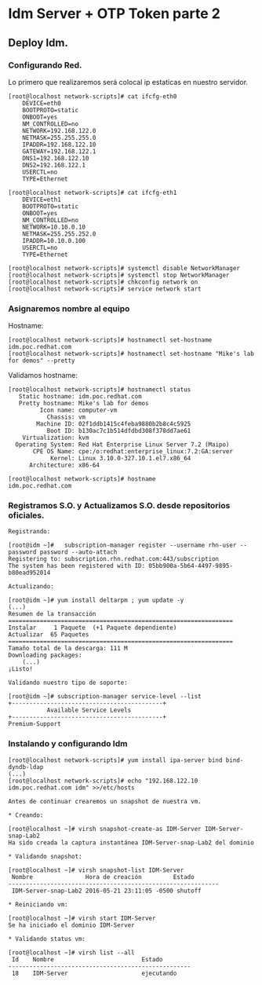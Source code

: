 # Idm Server + OTP Token parte 2
## Deploy Idm.

### Configurando Red.
Lo primero que realizaremos será colocal ip estaticas en nuestro servidor.

	[root@localhost network-scripts]# cat ifcfg-eth0 
		DEVICE=eth0 
		BOOTPROTO=static
		ONBOOT=yes
		NM_CONTROLLED=no
		NETWORK=192.168.122.0 
		NETMASK=255.255.255.0 
		IPADDR=192.168.122.10
		GATEWAY=192.168.122.1
		DNS1=192.168.122.10
		DNS2=192.168.122.1 
		USERCTL=no
		TYPE=Ethernet

	[root@localhost network-scripts]# cat ifcfg-eth1 
		DEVICE=eth1
		BOOTPROTO=static
		ONBOOT=yes
		NM_CONTROLLED=no
		NETWORK=10.10.0.10 
		NETMASK=255.255.252.0 
		IPADDR=10.10.0.100
		USERCTL=no
		TYPE=Ethernet
		
	[root@localhost network-scripts]# systemctl disable NetworkManager
	[root@localhost network-scripts]# systemctl stop NetworkManager
	[root@localhost network-scripts]# chkconfig network on
	[root@localhost network-scripts]# service network start


### Asignaremos nombre al equipo
Hostname:

	[root@localhost network-scripts]# hostnamectl set-hostname idm.poc.redhat.com
	[root@localhost network-scripts]# hostnamectl set-hostname "Mike's lab for demos" --pretty 

Validamos hostname:

	[root@localhost network-scripts]# hostnamectl status
	   Static hostname: idm.poc.redhat.com
	   Pretty hostname: Mike's lab for demos
	         Icon name: computer-vm
	           Chassis: vm
	        Machine ID: 02f1ddb1415c4feba9880b2b8c4c5925
	           Boot ID: b130ac7c1b514dfdbd308f378dd7ae61
	    Virtualization: kvm
	  Operating System: Red Hat Enterprise Linux Server 7.2 (Maipo)
	       CPE OS Name: cpe:/o:redhat:enterprise_linux:7.2:GA:server
	            Kernel: Linux 3.10.0-327.10.1.el7.x86_64
	      Architecture: x86-64
	
	[root@localhost network-scripts]# hostname
	idm.poc.redhat.com


### Registramos S.O. y Actualizamos S.O. desde repositorios oficiales.

	Registrando:
	
	[root@idm ~]#   subscription-manager register --username rhn-user --password password --auto-attach
	Registering to: subscription.rhn.redhat.com:443/subscription
	The system has been registered with ID: 05bb900a-5b64-4497-9895-b80ead952014
	
	Actualizando:
	
	[root@idm ~]# yum install deltarpm ; yum update -y
	(...)
	Resumen de la transacción
	================================================================
	Instalar     1 Paquete  (+1 Paquete dependiente)
	Actualizar  65 Paquetes
	================================================================
	Tamaño total de la descarga: 111 M
	Downloading packages:
		(...)
	¡Listo!
	
	Validando nuestro tipo de soporte:
	
	[root@idm ~]# subscription-manager service-level --list
	+-------------------------------------------+
               Available Service Levels
	+-------------------------------------------+
	Premium-Support
	
### Instalando y configurando Idm 

	[root@localhost network-scripts]# yum install ipa-server bind bind-dyndb-ldap
	(...)
	[root@localhost network-scripts]# echo "192.168.122.10 idm.poc.redhat.com idm" >>/etc/hosts
	
	Antes de continuar crearemos un snapshot de nuestra vm.
	
	* Creando:
	
	[root@localhost ~]# virsh snapshot-create-as IDM-Server IDM-Server-snap-Lab2
	Ha sido creada la captura instantánea IDM-Server-snap-Lab2 del dominio

	* Validando snapshot:
	
	[root@localhost ~]# virsh snapshot-list IDM-Server
	 Nombre               Hora de creación         Estado
	------------------------------------------------------------
	 IDM-Server-snap-Lab2 2016-05-21 23:11:05 -0500 shutoff
	
	* Reiniciando vm:
	
	[root@localhost ~]# virsh start IDM-Server
	Se ha iniciado el dominio IDM-Server

	* Validando status vm:
	
	[root@localhost ~]# virsh list --all
	 Id    Nombre                         Estado
	----------------------------------------------------
	 18    IDM-Server                     ejecutando
	






